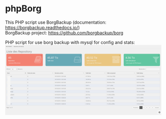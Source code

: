 # phpBorg
This PHP script use BorgBackup (documentation: https://borgbackup.readthedocs.io/)  
BorgBackup project: https://github.com/borgbackup/borg  
  
PHP script for use borg backup with mysql for config and stats:  
![alt text](https://github.com/altzone/phpBorg/blob/master/phpBorg.png)
